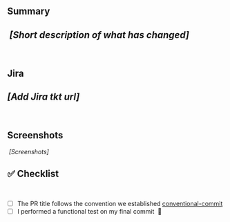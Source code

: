 ## Summary
​
_[Short description of what has changed]_
​
---
​
## Jira
_[Add Jira tkt url]_
​
---
​
## Screenshots
​
_[Screenshots]_
​
​
## ✅ Checklist
​
- [ ] The PR title follows the convention we established [conventional-commit](https://www.conventionalcommits.org/en/v1.0.0/)
- [ ] I performed a functional test on my final commit
​
💯